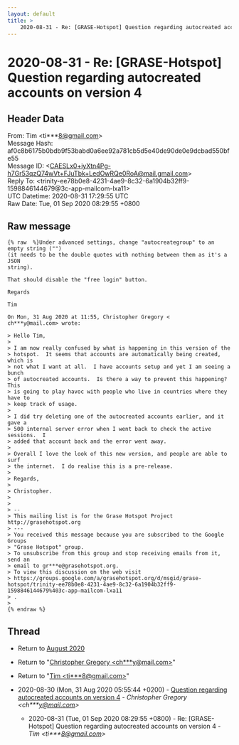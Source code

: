 ```yaml
---
layout: default
title: >
    2020-08-31 - Re: [GRASE-Hotspot] Question regarding autocreated accounts on version 4
---
```


# 2020-08-31 - Re: [GRASE-Hotspot] Question regarding autocreated accounts on version 4

## Header Data

From: Tim \<ti***8@gmail.com\><br>
Message Hash: af0c8b6175b0bdb9f53babd0a6ee92a781cb5d5e40de90de0e9dcbad550bfe55<br>
Message ID: \<CAESLx0+iyXtn4Pg-h7Gr53qzQ74wVt+FJuTbk+LedOwRQe0RoA@mail.gmail.com\><br>
Reply To: \<trinity-ee78b0e8-4231-4ae9-8c32-6a1904b32ff9-1598846144679@3c-app-mailcom-lxa11\><br>
UTC Datetime: 2020-08-31 17:29:55 UTC<br>
Raw Date: Tue, 01 Sep 2020 08:29:55 +0800<br>

## Raw message

```
{% raw  %}Under advanced settings, change "autocreategroup" to an empty string ("")
(it needs to be the double quotes with nothing between them as it's a JSON
string).

That should disable the "free login" button.

Regards

Tim

On Mon, 31 Aug 2020 at 11:55, Christopher Gregory <
ch***y@mail.com> wrote:

> Hello Tim,
>
> I am now really confused by what is happening in this version of the
> hotspot.  It seems that accounts are automatically being created, which is
> not what I want at all.  I have accounts setup and yet I am seeing a bunch
> of autocreated accounts.  Is there a way to prevent this happening?  This
> is going to play havoc with people who live in countries where they have to
> keep track of usage.
>
> I did try deleting one of the autocreated accounts earlier, and it gave a
> 500 internal server error when I went back to check the active sessions.  I
> added that account back and the error went away.
>
> Overall I love the look of this new version, and people are able to surf
> the internet.  I do realise this is a pre-release.
>
> Regards,
>
> Christopher.
>
>
> --
> This mailing list is for the Grase Hotspot Project http://grasehotspot.org
> ---
> You received this message because you are subscribed to the Google Groups
> "Grase Hotspot" group.
> To unsubscribe from this group and stop receiving emails from it, send an
> email to gr***e@grasehotspot.org.
> To view this discussion on the web visit
> https://groups.google.com/a/grasehotspot.org/d/msgid/grase-hotspot/trinity-ee78b0e8-4231-4ae9-8c32-6a1904b32ff9-1598846144679%403c-app-mailcom-lxa11
> .
>
{% endraw %}
```

## Thread

+ Return to [August 2020](/archive/2020/08)

+ Return to "[Christopher Gregory <ch***y<span>@</span>mail.com>](/authors/ch___y_at_mail_com)"
+ Return to "[Tim <ti***8<span>@</span>gmail.com>](/authors/ti___8_at_gmail_com)"

+ 2020-08-30 (Mon, 31 Aug 2020 05:55:44 +0200) - [Question regarding autocreated accounts on version 4](/archive/2020/08/387fa755e24e7c63bd554c05dbbe80e0be68915923eeed59e19713e22177dec6) - _Christopher Gregory \<ch***y@mail.com\>_
  + 2020-08-31 (Tue, 01 Sep 2020 08:29:55 +0800) - Re: [GRASE-Hotspot] Question regarding autocreated accounts on version 4 - _Tim \<ti***8@gmail.com\>_

